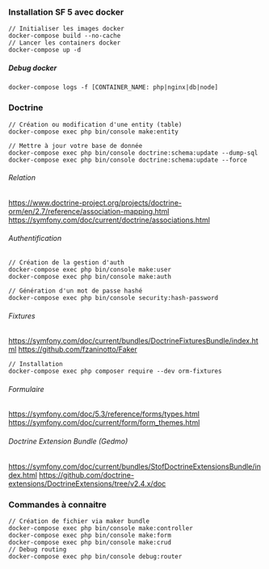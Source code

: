 ### Installation SF 5 avec docker
```
// Initialiser les images docker
docker-compose build --no-cache
// Lancer les containers docker
docker-compose up -d
```

##### Debug docker
```
docker-compose logs -f [CONTAINER_NAME: php|nginx|db|node]
```

### Doctrine
```
// Création ou modification d'une entity (table)
docker-compose exec php bin/console make:entity

// Mettre à jour votre base de donnée
docker-compose exec php bin/console doctrine:schema:update --dump-sql
docker-compose exec php bin/console doctrine:schema:update --force
```
###### Relation
https://www.doctrine-project.org/projects/doctrine-orm/en/2.7/reference/association-mapping.html
https://symfony.com/doc/current/doctrine/associations.html

###### Authentification
```
// Création de la gestion d'auth
docker-compose exec php bin/console make:user
docker-compose exec php bin/console make:auth

// Génération d'un mot de passe hashé
docker-compose exec php bin/console security:hash-password
```

###### Fixtures
https://symfony.com/doc/current/bundles/DoctrineFixturesBundle/index.html
https://github.com/fzaninotto/Faker
```
// Installation
docker-compose exec php composer require --dev orm-fixtures
```

###### Formulaire
https://symfony.com/doc/5.3/reference/forms/types.html
https://symfony.com/doc/current/form/form_themes.html

###### Doctrine Extension Bundle (Gedmo)
https://symfony.com/doc/current/bundles/StofDoctrineExtensionsBundle/index.html
https://github.com/doctrine-extensions/DoctrineExtensions/tree/v2.4.x/doc

### Commandes à connaitre 
```
// Création de fichier via maker bundle
docker-compose exec php bin/console make:controller
docker-compose exec php bin/console make:form
docker-compose exec php bin/console make:crud
// Debug routing
docker-compose exec php bin/console debug:router
```